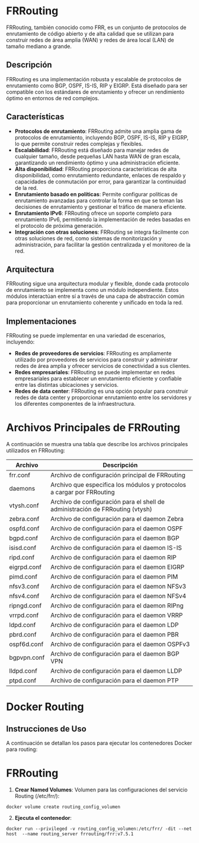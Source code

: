 # FRRouting

FRRouting, también conocido como FRR, es un conjunto de protocolos de enrutamiento de código abierto y de alta calidad que se utilizan para construir redes de área amplia (WAN) y redes de área local (LAN) de tamaño mediano a grande.

## Descripción

FRRouting es una implementación robusta y escalable de protocolos de enrutamiento como BGP, OSPF, IS-IS, RIP y EIGRP. Está diseñado para ser compatible con los estándares de enrutamiento y ofrecer un rendimiento óptimo en entornos de red complejos.

## Características

- **Protocolos de enrutamiento**: FRRouting admite una amplia gama de protocolos de enrutamiento, incluyendo BGP, OSPF, IS-IS, RIP y EIGRP, lo que permite construir redes complejas y flexibles.
- **Escalabilidad**: FRRouting está diseñado para manejar redes de cualquier tamaño, desde pequeñas LAN hasta WAN de gran escala, garantizando un rendimiento óptimo y una administración eficiente.
- **Alta disponibilidad**: FRRouting proporciona características de alta disponibilidad, como enrutamiento redundante, enlaces de respaldo y capacidades de conmutación por error, para garantizar la continuidad de la red.
- **Enrutamiento basado en políticas**: Permite configurar políticas de enrutamiento avanzadas para controlar la forma en que se toman las decisiones de enrutamiento y gestionar el tráfico de manera eficiente.
- **Enrutamiento IPv6**: FRRouting ofrece un soporte completo para enrutamiento IPv6, permitiendo la implementación de redes basadas en el protocolo de próxima generación.
- **Integración con otras soluciones**: FRRouting se integra fácilmente con otras soluciones de red, como sistemas de monitorización y administración, para facilitar la gestión centralizada y el monitoreo de la red.

## Arquitectura

FRRouting sigue una arquitectura modular y flexible, donde cada protocolo de enrutamiento se implementa como un módulo independiente. Estos módulos interactúan entre sí a través de una capa de abstracción común para proporcionar un enrutamiento coherente y unificado en toda la red.

## Implementaciones

FRRouting se puede implementar en una variedad de escenarios, incluyendo:

- **Redes de proveedores de servicios**: FRRouting es ampliamente utilizado por proveedores de servicios para construir y administrar redes de área amplia y ofrecer servicios de conectividad a sus clientes.
- **Redes empresariales**: FRRouting se puede implementar en redes empresariales para establecer un enrutamiento eficiente y confiable entre las distintas ubicaciones y servicios.
- **Redes de data center**: FRRouting es una opción popular para construir redes de data center y proporcionar enrutamiento entre los servidores y los diferentes componentes de la infraestructura.

# Archivos Principales de FRRouting

A continuación se muestra una tabla que describe los archivos principales utilizados en FRRouting:

| Archivo       | Descripción                                           |
|---------------|-------------------------------------------------------|
| frr.conf      | Archivo de configuración principal de FRRouting        |
| daemons       | Archivo que especifica los módulos y protocolos a cargar por FRRouting |
| vtysh.conf    | Archivo de configuración para el shell de administración de FRRouting (vtysh) |
| zebra.conf    | Archivo de configuración para el daemon Zebra          |
| ospfd.conf    | Archivo de configuración para el daemon OSPF           |
| bgpd.conf     | Archivo de configuración para el daemon BGP            |
| isisd.conf    | Archivo de configuración para el daemon IS-IS          |
| ripd.conf     | Archivo de configuración para el daemon RIP            |
| eigrpd.conf   | Archivo de configuración para el daemon EIGRP          |
| pimd.conf     | Archivo de configuración para el daemon PIM            |
| nfsv3.conf    | Archivo de configuración para el daemon NFSv3          |
| nfsv4.conf    | Archivo de configuración para el daemon NFSv4          |
| ripngd.conf   | Archivo de configuración para el daemon RIPng          |
| vrrpd.conf    | Archivo de configuración para el daemon VRRP           |
| ldpd.conf     | Archivo de configuración para el daemon LDP            |
| pbrd.conf     | Archivo de configuración para el daemon PBR            |
| ospf6d.conf   | Archivo de configuración para el daemon OSPFv3         |
| bgpvpn.conf   | Archivo de configuración para el daemon BGP VPN        |
| lldpd.conf    | Archivo de configuración para el daemon LLDP           |
| ptpd.conf     | Archivo de configuración para el daemon PTP            |

# Docker Routing

## Instrucciones de Uso

A continuación se detallan los pasos para ejecutar los contenedores Docker para routing:

# FRRouting
1. **Crear Named Volumes**:
Volumen para las configuraciones del servicio Routing (/etc/frr/):
 ```shell
docker volume create routing_config_volumen 
```

2. **Ejecuta el contenedor**:
```shell
docker run --privileged -v routing_config_volumen:/etc/frr/ -dit --net host  --name routing_server frrouting/frr:v7.5.1
```
